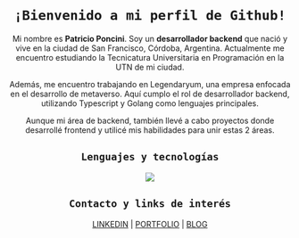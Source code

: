 <h1 align="center"><code>¡Bienvenido a mi perfil de Github!</code></h1>
<p align="center">Mi nombre es <b>Patricio Poncini</b>. Soy un <b>desarrollador backend</b> que nació y vive en la ciudad de San Francisco, Córdoba, Argentina. Actualmente me encuentro estudiando la Tecnicatura Universitaria en Programación en la UTN de mi ciudad.</p>


<p align="center">Además, me encuentro trabajando en Legendaryum, una empresa enfocada en el desarrollo de metaverso. Aquí cumplo el rol de desarrollador backend, utilizando Typescript y Golang como lenguajes principales.</p>

<p align="center">Aunque mi área de backend, también llevé a cabo proyectos donde desarrollé frontend y utilicé mis habilidades para unir estas 2 áreas.</p>
<h2 align="center"><code>Lenguajes y tecnologías</code></h2>
<p align="center">
    <img src="https://skillicons.dev/icons?i=ts,nodejs,express,go,git,docker,mysql,mongodb,vue" />
</p>

<h2 align="center"><code>Contacto y links de interés</code></h2>

<p align="center">
  <a href="https://www.linkedin.com/in/patricio-poncini/" target="_blank">LINKEDIN</a> |
  <a href="https://patricio-poncini-page.netlify.app/" target="_blank">PORTFOLIO</a> |
  <a href="https://tripa-tech.vercel.app/" target="_blank">BLOG</a>
</p>
